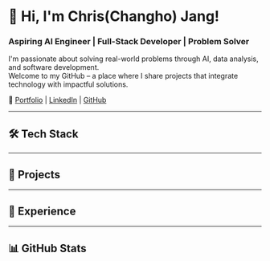 # 👋 Hi, I'm Chris(Changho) Jang! 
### **Aspiring AI Engineer | Full-Stack Developer | Problem Solver**

I'm passionate about solving real-world problems through AI, data analysis, and software development.  
Welcome to my GitHub – a place where I share projects that integrate technology with impactful solutions.

🔗 [Portfolio](https://your-portfolio-link) | [LinkedIn](https://linkedin-link) | [GitHub](https://github.com/Chris99ChangHo)

---

## 🛠 Tech Stack

---

## 🚀 Projects 

---

## 💼 Experience

---

## 📊 GitHub Stats

